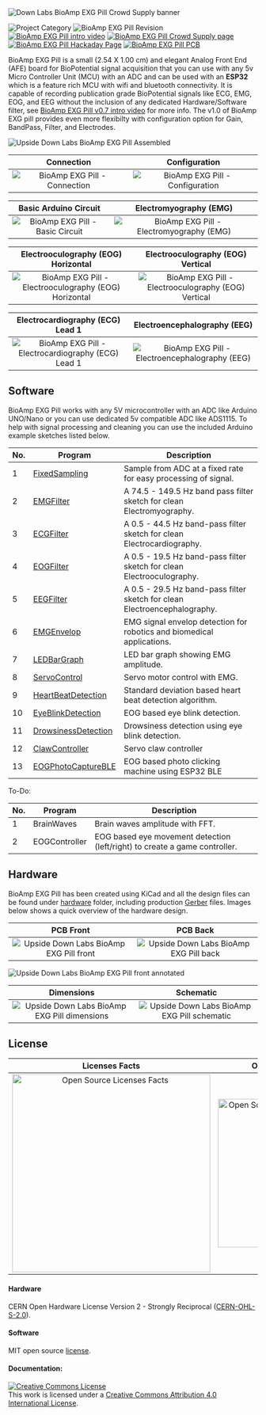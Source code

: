 <br/>
<br/>


![Down Labs BioAmp EXG Pill Crowd Supply banner](https://raw.githubusercontent.com/upsidedownlabs/BioAmp-EXG-Pill/main/graphics/gifs/Crowd-Supply-Banner.gif)


![Project Category](https://img.shields.io/badge/Category-Bioelectronics-gold) ![BioAmp EXG Pill Revision ](https://img.shields.io/badge/Version-1.0b-success) [![BioAmp EXG Pill intro video ](https://img.shields.io/badge/Intro-YouTube-red)](https://www.youtube.com/watch?v=-G3z9fvQnuw) [![BioAmp EXG Pill Crowd Supply page ](https://img.shields.io/badge/Support_Project-Crowd_Supply-00B5AC)](https://www.crowdsupply.com/upside-down-labs/bioamp-exg-pill) [![BioAmp EXG Pill Hackaday Page ](https://img.shields.io/badge/Documentation-hackaday.io-yellowgreen)](https://hackaday.io/project/178997-bioamp-exg-pill) [![BioAmp EXG Pill PCB ](https://img.shields.io/badge/PCB-OSH_Park-purple)](https://oshpark.com/shared_projects/OPELY7qK)


BioAmp EXG Pill is a small (2.54 X 1.00 cm) and elegant Analog Front End (AFE) board for BioPotential signal acquisition that you can use with any 5v Micro Controller Unit (MCU) with an ADC and can be used with an **ESP32** which is a feature rich MCU with wifi and bluetooth connectivity. It is capable of recording publication grade BioPotential signals like ECG, EMG, EOG, and EEG without the inclusion of any dedicated Hardware/Software filter, see [BioAmp EXG Pill v0.7 intro video](https://www.youtube.com/watch?v=-G3z9fvQnuw) for more info. The v1.0 of BioAmp EXG pill provides even more flexibilty with configuration option for Gain, BandPass, Filter, and Electrodes.


![Upside Down Labs BioAmp EXG Pill Assembled](https://raw.githubusercontent.com/upsidedownlabs/BioAmp-EXG-Pill/main/graphics/images/BioAmp-EXG-Pill-Assembled.png)

| Connection      |  Configuration |
| :-------------------------: | :-------------------------: |
| ![BioAmp EXG Pill - Connection](https://raw.githubusercontent.com/upsidedownlabs/BioAmp-EXG-Pill/main/graphics/docs/Magic-of-BioAmp-EXG-Pill-v1.0b-front-lbg.png)  | ![BioAmp EXG Pill - Configuration](https://raw.githubusercontent.com/upsidedownlabs/BioAmp-EXG-Pill/main/graphics/docs/Magic-of-BioAmp-EXG-Pill-v1.0b-back-lbg.png)|

| Basic Arduino Circuit           |  Electromyography (EMG) |
| :-------------------------: | :-------------------------: |
| ![BioAmp EXG Pill - Basic Circuit](https://raw.githubusercontent.com/upsidedownlabs/BioAmp-EXG-Pill/main/graphics/circuits/Basic-Circuit.png)  | ![BioAmp EXG Pill - Electromyography (EMG)](https://raw.githubusercontent.com/upsidedownlabs/BioAmp-EXG-Pill/main/graphics/circuits/Electromyography.png)|

| Electrooculography (EOG) Horizontal           |  Electrooculography (EOG) Vertical |
| :-------------------------: | :-------------------------: |
| ![BioAmp EXG Pill - Electrooculography (EOG) Horizontal](https://raw.githubusercontent.com/upsidedownlabs/BioAmp-EXG-Pill/main/graphics/circuits/Electrooculography-Horizontal.png)  | ![BioAmp EXG Pill - Electrooculography (EOG) Vertical](https://raw.githubusercontent.com/upsidedownlabs/BioAmp-EXG-Pill/main/graphics/circuits/Electrooculography-Vertical.png)|

| Electrocardiography (ECG) Lead 1           |  Electroencephalography (EEG) |
| :-------------------------: | :-------------------------: |
| ![BioAmp EXG Pill - Electrocardiography (ECG) Lead 1](https://raw.githubusercontent.com/upsidedownlabs/BioAmp-EXG-Pill/main/graphics/circuits/Electrocardiography-Lead1.png)  | ![BioAmp EXG Pill - Electroencephalography (EEG)](https://raw.githubusercontent.com/upsidedownlabs/BioAmp-EXG-Pill/main/graphics/circuits/Electroencephalography.png)|




## Software
BioAmp EXG Pill works with any 5V microcontroller with an ADC like Arduino UNO/Nano or you can use dedicated 5v compatible ADC like ADS1115. To help with signal processing and cleaning you can use the included Arduino example sketches listed below.

| No. | Program| Description |
| ---- | ---- | ---- |
|1 | [FixedSampling](software/FixedSampling)| Sample from ADC at a fixed rate for easy processing of signal.|
|2 | [EMGFilter](software/EMGFilter)| A 74.5 - 149.5 Hz band pass filter sketch for clean Electromyography.|
|3 | [ECGFilter](software/ECGFilter)| A 0.5 - 44.5 Hz band-pass filter sketch for clean Electrocardiography.|
|4 | [EOGFilter](software/EOGFilter)| A 0.5 - 19.5 Hz band-pass filter sketch for clean Electrooculography.|
|5 | [EEGFilter](software/EEGFilter)| A 0.5 - 29.5 Hz band-pass filter sketch for clean Electroencephalography.|
|6 | [EMGEnvelop](software/EMGEnvelop)| EMG signal envelop detection for robotics and biomedical applications.|
|7 | [LEDBarGraph](software/LEDBarGraph)| LED bar graph showing EMG amplitude.|
|8 | [ServoControl](software/ServoControl)| Servo motor control with EMG.|
|9 | [HeartBeatDetection](software/HeartBeatDetection)| Standard deviation based heart beat detection algorithm.|
|10 | [EyeBlinkDetection](software/EyeBlinkDetection)|EOG based eye blink detection.|
|11 | [DrowsinessDetection](software/DrowsinessDetection)| Drowsiness detection using eye blink detection.|
|12 | [ClawController](software/ClawController)| Servo claw controller |
|13 | [EOGPhotoCaptureBLE](software/EOGPhotoCaptureBLE)| EOG based photo clicking machine using ESP32 BLE |

To-Do:

| No. | Program| Description |
| ---- | ---- | ---- |
|1 | BrainWaves | Brain waves amplitude with FFT.|
|2 | EOGController | EOG based eye movement detection (left/right) to create a game controller.|


## Hardware

BioAmp EXG Pill has been created using KiCad and all the design files can be found under [hardware](hardware/) folder, including production [Gerber](hardware/gerbers) files. Images below shows a quick overview of the hardware design.

| PCB Front           |  PCB Back |
| :-------------------------: | :-------------------------: |
| ![Upside Down Labs BioAmp EXG Pill front](https://raw.githubusercontent.com/upsidedownlabs/BioAmp-EXG-Pill/main/graphics/board/v1.0b/BioAmp-EXG-Pill-v1.0b-front-black-enig.png)  | ![Upside Down Labs BioAmp EXG Pill back](https://raw.githubusercontent.com/upsidedownlabs/BioAmp-EXG-Pill/main/graphics/board/v1.0b/BioAmp-EXG-Pill-v1.0b-back-black-enig.png) |

![Upside Down Labs BioAmp EXG Pill front annotated](https://raw.githubusercontent.com/upsidedownlabs/BioAmp-EXG-Pill/main/graphics/board/v1.0b/BioAmp-EXG-Pill-v1.0b-front-black-enig-annotated.png)

| Dimensions            |  Schematic  |
| :-------------------------: | :-------------------------: |
| ![Upside Down Labs BioAmp EXG Pill dimensions](https://raw.githubusercontent.com/upsidedownlabs/BioAmp-EXG-Pill/main/graphics/board/v1.0b/BioAmp-EXG-Pill-v1.0b-dimensions.png)  | ![Upside Down Labs BioAmp EXG Pill schematic](https://raw.githubusercontent.com/upsidedownlabs/BioAmp-EXG-Pill/main/graphics/docs/BioAmp-EXG-Pill-v1.0b-schematic.png) |


## License

| Licenses Facts              |  OSHWA Certification |
| :-------------------------: | :-------------------------: |
| <a href="LICENSE.md"><img src="https://raw.githubusercontent.com/upsidedownlabs/BioAmp-EXG-Pill/main/graphics/misc/Licenses_facts.svg" width="400" alt="Open Source Licenses Facts"/></a>  | <a href="https://certification.oshwa.org/in000026.html"><img src="https://raw.githubusercontent.com/upsidedownlabs/BioAmp-EXG-Pill/main/graphics/misc/OSHW_mark_IN000026.png" width="300" alt="Open Source Hardware Certification mark"/></a> |

#### Hardware
CERN Open Hardware License Version 2 - Strongly Reciprocal ([CERN-OHL-S-2.0](https://spdx.org/licenses/CERN-OHL-S-2.0.html)).

#### Software
MIT open source [license](http://opensource.org/licenses/MIT).

#### Documentation:
<a rel="license" href="http://creativecommons.org/licenses/by/4.0/"><img alt="Creative Commons License" style="border-width:0" src="https://i.creativecommons.org/l/by/4.0/88x31.png" /></a><br />This work is licensed under a <a rel="license" href="http://creativecommons.org/licenses/by/4.0/">Creative Commons Attribution 4.0 International License</a>.
